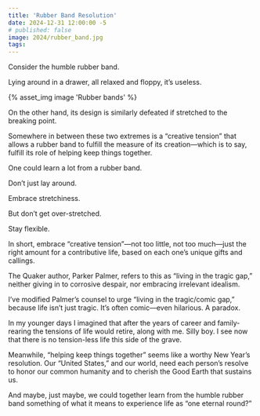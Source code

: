 ```yaml
---
title: 'Rubber Band Resolution'
date: 2024-12-31 12:00:00 -5
# published: false
image: 2024/rubber_band.jpg
tags:
---
```


Consider the humble rubber band.

Lying around in a drawer, all relaxed and floppy, it’s useless. 

<!-- excerpt -->
{% asset_img image 'Rubber bands' %}

On the other hand, its design is similarly defeated if stretched to the
breaking point.

Somewhere in between these two extremes is a “creative
tension” that allows a rubber band to fulfill the measure of its creation—which
is to say, fulfill its role of helping keep things together.

One could learn a lot from a rubber band. 

Don’t just lay around.

Embrace stretchiness. 

But don’t get over-stretched.

Stay flexible.  

In short, embrace “creative tension”—not too little, not too much—just the
right amount for a contributive life, based on each one’s unique gifts and
callings. 

The Quaker author, Parker Palmer, refers to this as “living in the tragic gap,”
neither giving in to corrosive despair, nor embracing irrelevant idealism. 

I’ve modified Palmer’s counsel to urge “living in the tragic/comic gap,”
because life isn’t just tragic. It’s often comic—even hilarious. A paradox.

In my younger days I imagined that after the years of career and family-rearing
the tensions of life would retire, along with me. Silly boy. I see now that
there is no tension-less life this side of the grave. 

Meanwhile, “helping keep things together” seems like a worthy New Year’s
resolution. Our “United States,” and our world, need each person’s resolve to
honor our common humanity and to cherish the Good Earth that sustains us. 

And maybe, just maybe, we could together learn from the humble rubber band
something of what it means to experience life as “one eternal round?”

